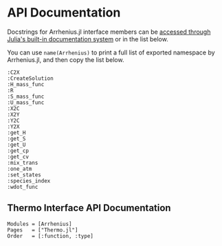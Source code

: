 # API Documentation

Docstrings for Arrhenius.jl interface members can be [accessed through Julia's built-in documentation system](https://docs.julialang.org/en/v1/manual/documentation/index.html#Accessing-Documentation-1) or in the list below.

You can use `name(Arrhenius)` to print a full list of exported namespace by Arrhenius.jl, and then copy the list below.

```@docs
:C2X
:CreateSolution
:H_mass_func
:R
:S_mass_func
:U_mass_func
:X2C
:X2Y
:Y2C
:Y2X
:get_H
:get_S
:get_U
:get_cp
:get_cv
:mix_trans
:one_atm
:set_states
:species_index
:wdot_func
```
## Thermo Interface API Documentation
```@autodocs
Modules = [Arrhenius]
Pages   = ["Thermo.jl"]
Order   = [:function, :type]
```